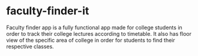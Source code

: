 # faculty-finder-it
Faculty finder app is a fully functional app made for college students in order to track their college lectures according to timetable. It also has floor view of the specific area of college in order for students to find their respective classes.
